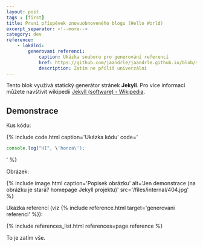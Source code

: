 ```yaml
---
layout: post
tags : [first]
title: První příspěvek znovuobnoveného blogu (Hello World)
excerpt_separator: <!--more-->
category: dev
reference:
    - lokální:
        generovani referenci:
            caption: Ukázka souboru pro generování referencí
            href: https://github.com/jaandrle/jaandrle.github.io/blob/master/_includes/references_list.html
            description: Zatím ne příliš univerzální
---
```


Tento blok využívá statický generátor stránek **Jekyll**. Pro více informací můžete navštívit wikipedii [Jekyll (software) - Wikipedia](https://en.wikipedia.org/wiki/Jekyll_(software)).

<!--more-->

## Demonstrace
Kus kódu:

{% include code.html
    caption='Ukázka kódu'
    code='
```JavaScript
console.log("HI", \'honza\');
```
'
%}

Obrázek:

{% include image.html
    caption='Popisek obrázku'
    alt='Jen demonstrace (na obrázku je stará? homepage Jekyll projektu)'
    src='/files/internal/404.jpg'
%}

Ukázka referencí (viz {% include reference.html target='generovani referenci' %}):

{% include references_list.html
    references=page.reference
%}

To je zatím vše.